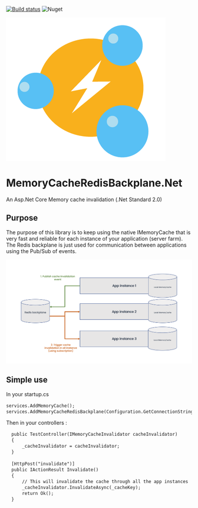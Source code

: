 

[![Build status](https://ci.appveyor.com/api/projects/status/r430k8vb29wjjsfd?svg=true)](https://ci.appveyor.com/project/antoinebidault/jsonruleengine-net)
![Nuget](https://img.shields.io/nuget/v/MemoryCacheRedisBackplane.Net)

![Logo](/MemoryCacheRedisBackplane.Net/MemoryCacheRedisBackplane.Net.png)

# MemoryCacheRedisBackplane.Net

An Asp.Net Core Memory cache invalidation (.Net Standard 2.0)


## Purpose

The purpose of this library is to keep using the native IMemoryCache that is very fast and reliable for each instance of your application (server farm). The Redis backplane is just used for communication between applications using the Pub/Sub of events.

![Purpose](/purpose.png)

## Simple use


In your startup.cs
```CSharp
services.AddMemoryCache();
services.AddMemoryCacheRedisBackplane(Configuration.GetConnectionString("Redis"));
```

Then in your controllers :
```CSharp
  public TestController(IMemoryCacheInvalidator cacheInvalidator)
  {
      _cacheInvalidator = cacheInvalidator;
  }

  [HttpPost("invalidate")]
  public IActionResult Invalidate()
  {
      // This will invalidate the cache through all the app instances
      _cacheInvalidator.InvalidateAsync(_cacheKey);
      return Ok();
  }

```
